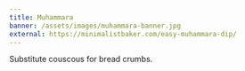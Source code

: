 ```yaml
---
title: Muhammara
banner: /assets/images/muhammara-banner.jpg
external: https://minimalistbaker.com/easy-muhammara-dip/
---
```


Substitute couscous for bread crumbs.
